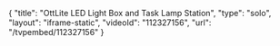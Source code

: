 {
    "title": "OttLite LED Light Box and Task Lamp Station",
    "type": "solo",
    "layout": "iframe-static",
    "videoId": "112327156",
    "url": "\/tvpembed\/112327156"
}